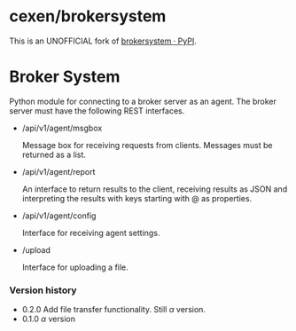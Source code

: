 # cexen/brokersystem

This is an UNOFFICIAL fork of [brokersystem · PyPI](https://pypi.org/project/brokersystem/).

# Broker System

Python module for connecting to a broker server as an agent. The broker server must have the following REST interfaces.

- /api/v1/agent/msgbox

  Message box for receiving requests from clients. Messages must be returned as a list.

- /api/v1/agent/report

  An interface to return results to the client, receiving results as JSON and interpreting the results with keys starting with @ as properties.

- /api/v1/agent/config

  Interface for receiving agent settings.

- /upload

  Interface for uploading a file.

### Version history

- 0.2.0 Add file transfer functionality. Still $\alpha$ version.
- 0.1.0 $\alpha$ version
